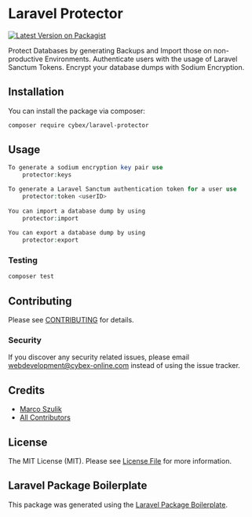 # Laravel Protector

[![Latest Version on Packagist](https://img.shields.io/packagist/v/cybex/protector.svg?style=flat-square)](https://packagist.org/packages/cybex/protector)

Protect Databases by generating Backups and Import those on non-productive Environments.
Authenticate users with the usage of Laravel Sanctum Tokens.
Encrypt your database dumps with Sodium Encryption.

## Installation

You can install the package via composer:

```bash
composer require cybex/laravel-protector
```

## Usage

``` php
To generate a sodium encryption key pair use
    protector:keys

To generate a Laravel Sanctum authentication token for a user use
    protector:token <userID>
    
You can import a database dump by using
    protector:import
    
You can export a database dump by using 
    protector:export
```

### Testing

``` bash
composer test
```

## Contributing

Please see [CONTRIBUTING](CONTRIBUTING.md) for details.

### Security

If you discover any security related issues, please email webdevelopment@cybex-online.com instead of using the issue tracker.

## Credits

- [Marco Szulik](https://github.com/cybex-gmbh)
- [All Contributors](../../contributors)

## License

The MIT License (MIT). Please see [License File](LICENSE.md) for more information.

## Laravel Package Boilerplate

This package was generated using the [Laravel Package Boilerplate](https://laravelpackageboilerplate.com).
